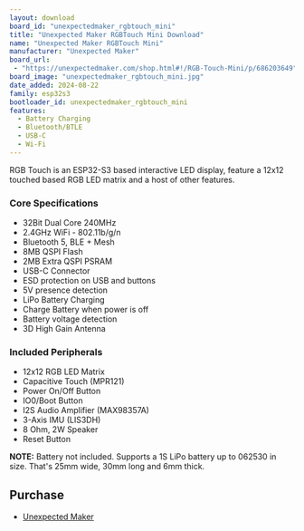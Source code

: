 ```yaml
---
layout: download
board_id: "unexpectedmaker_rgbtouch_mini"
title: "Unexpected Maker RGBTouch Mini Download"
name: "Unexpected Maker RGBTouch Mini"
manufacturer: "Unexpected Maker"
board_url:
 - "https://unexpectedmaker.com/shop.html#!/RGB-Touch-Mini/p/686203649"
board_image: "unexpectedmaker_rgbtouch_mini.jpg"
date_added: 2024-08-22
family: esp32s3
bootloader_id: unexpectedmaker_rgbtouch_mini
features:
  - Battery Charging
  - Bluetooth/BTLE
  - USB-C
  - Wi-Fi
---
```


RGB Touch is an ESP32-S3 based interactive LED display, feature a 12x12 touched based RGB LED matrix and a host of other features.

### Core Specifications

- 32Bit Dual Core 240MHz
- 2.4GHz WiFi - 802.11b/g/n
- Bluetooth 5, BLE + Mesh
- 8MB QSPI Flash
- 2MB Extra QSPI PSRAM
- USB-C Connector
- ESD protection on USB and buttons
- 5V presence detection
- LiPo Battery Charging
- Charge Battery when power is off
- Battery voltage detection
- 3D High Gain Antenna

### Included Peripherals

- 12x12 RGB LED Matrix
- Capacitive Touch (MPR121)
- Power On/Off Button
- IO0/Boot Button
- I2S Audio Amplifier (MAX98357A)
- 3-Axis IMU (LIS3DH)
- 8 Ohm, 2W Speaker
- Reset Button

**NOTE:** Battery not included. Supports a 1S LiPo battery up to 062530 in size. That's 25mm wide, 30mm long and 6mm thick.

## Purchase

* [Unexpected Maker](https://unexpectedmaker.com/shop.html#!/RGB-Touch-Mini/p/686203649)
